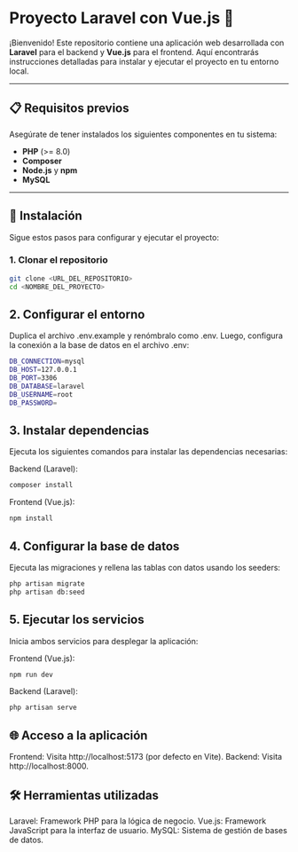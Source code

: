 # Proyecto Laravel con Vue.js 🌟

¡Bienvenido! Este repositorio contiene una aplicación web desarrollada con **Laravel** para el backend y **Vue.js** para el frontend. Aquí encontrarás instrucciones detalladas para instalar y ejecutar el proyecto en tu entorno local.

---

## 📋 Requisitos previos

Asegúrate de tener instalados los siguientes componentes en tu sistema:

- **PHP** (>= 8.0)
- **Composer**
- **Node.js** y **npm**
- **MySQL**

---

## 🚀 Instalación

Sigue estos pasos para configurar y ejecutar el proyecto:

### 1. Clonar el repositorio
```bash
git clone <URL_DEL_REPOSITORIO>
cd <NOMBRE_DEL_PROYECTO>
```

## 2. Configurar el entorno
Duplica el archivo .env.example y renómbralo como .env. Luego, configura la conexión a la base de datos en el archivo .env:
```bash
DB_CONNECTION=mysql
DB_HOST=127.0.0.1
DB_PORT=3306
DB_DATABASE=laravel
DB_USERNAME=root
DB_PASSWORD=
```
## 3. Instalar dependencias
Ejecuta los siguientes comandos para instalar las dependencias necesarias:

Backend (Laravel):
```bash
composer install
```
Frontend (Vue.js):
```bash
npm install
```

## 4. Configurar la base de datos
Ejecuta las migraciones y rellena las tablas con datos usando los seeders:
```bash
php artisan migrate
php artisan db:seed
```

## 5. Ejecutar los servicios
Inicia ambos servicios para desplegar la aplicación:

Frontend (Vue.js):
```bash
npm run dev
```

Backend (Laravel):
```bash
php artisan serve
```

## 🌐 Acceso a la aplicación
Frontend: Visita http://localhost:5173 (por defecto en Vite).
Backend: Visita http://localhost:8000.

## 🛠️ Herramientas utilizadas
Laravel: Framework PHP para la lógica de negocio.
Vue.js: Framework JavaScript para la interfaz de usuario.
MySQL: Sistema de gestión de bases de datos.

